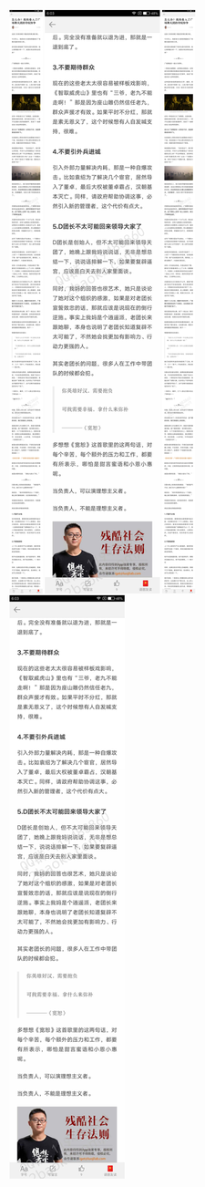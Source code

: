 ![](../../images/2016年12月/GX1226-怎么办？我妈卷入了广场舞天团的夺权纷争.jpg)
![](../../images/2016年12月/GX1226-怎么办？我妈卷入了广场舞天团的夺权纷争2.jpg)
![](../../images/2016年12月/GX1226-怎么办？我妈卷入了广场舞天团的夺权纷争.jpg)
![](../../images/2016年12月/GX1226-怎么办？我妈卷入了广场舞天团的夺权纷争2.jpg)
